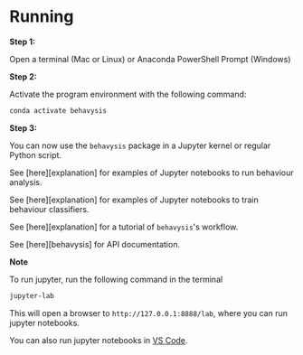 # Running

**Step 1:**

Open a terminal (Mac or Linux) or Anaconda PowerShell Prompt (Windows)

**Step 2:**

Activate the program environment with the following command:

```zsh
conda activate behavysis
```

**Step 3:**

You can now use the `behavysis` package in a Jupyter kernel or regular Python script.

See [here][explanation] for examples of Jupyter notebooks to run behaviour analysis.

See [here][explanation] for examples of Jupyter notebooks to train behaviour classifiers.

See [here][explanation] for a tutorial of `behavysis`'s workflow.

See [here][behavysis] for API documentation.


**Note**

To run jupyter, run the following command in the terminal

```zsh
jupyter-lab
```

This will open a browser to `http://127.0.0.1:8888/lab`, where you can run jupyter notebooks.

You can also run jupyter notebooks in [VS Code](https://code.visualstudio.com/).
